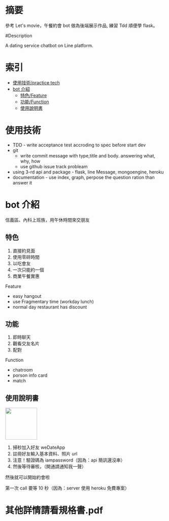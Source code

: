 # 摘要

參考 Let's movie，午餐約會 bot 做為後端展示作品,  練習 Tdd 順便學 flask。

#Description

A dating service chatbot on Line platform.



# 索引

* [使用技術/practice tech](#a)
* [bot 介紹](#b)
  * [特色/Feature](#b1)
  * [功能/Function](#b2)
  * [使用說明書](#b3)

<h1 id="a">使用技術</h1>

- TDD - write acceptance test accroding to spec before start dev
- git
  - write commit message with type,title and body. answering what, why, how 
  - use github issue track probleam
- using 3-rd api and package - flask, line Message, mongoengine, heroku
- documentation - use index, graph, perpose the question ration than answer it 


<h1 id="b">bot 介紹</h1>

信義區、內科上班族，用午休時間來交朋友

<h2 id="b1">特色</h2>

1. 直接約見面
2. 使用零碎時間
3. 以吃會友
4. 一次只能約一個
5. 商業午餐實惠

Feature
- easy hangout
- use Fragmentary time (workday lunch)
- normal day restaurant has discount

<h2 id="b2">功能</h2>

1. 即時聊天
2. 觀看交友名片
3. 配對

Function
- chatroom
- porson info card
- match

<h2 id="b3">使用說明書</h2>

<img src="https://i.imgur.com/OBkbD0J.png" width="100" height="100">

1. 掃秒加入好友 weDateApp
2. 註冊好友輸入基本資料、照片 url 
3. 注意！驗證碼為 iampassword（因為：api 簡訊還沒串）
4. 然後等待審核，（開通請通知我一聲）

然後就可以開始約會啦

第一次 call 要等 10 秒（因為：server 使用 heroku 免費專案）

# 其他詳情請看規格書.pdf

